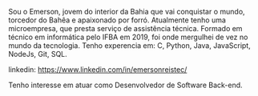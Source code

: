 Sou o Emerson, jovem do interior da Bahia que vai conquistar o mundo, torcedor do Bahêa e apaixonado por forró.
Atualmente tenho uma microempresa, que presta serviço de assistência técnica. Formado em técnico em informática pelo IFBA em 2019, foi onde mergulhei de vez no mundo da tecnologia. Tenho experencia em: C, Python, Java, JavaScript, NodeJs, Git, SQL.

linkedin: https://www.linkedin.com/in/emersonreistec/



Tenho interesse em atuar como Desenvolvedor de Software Back-end.
